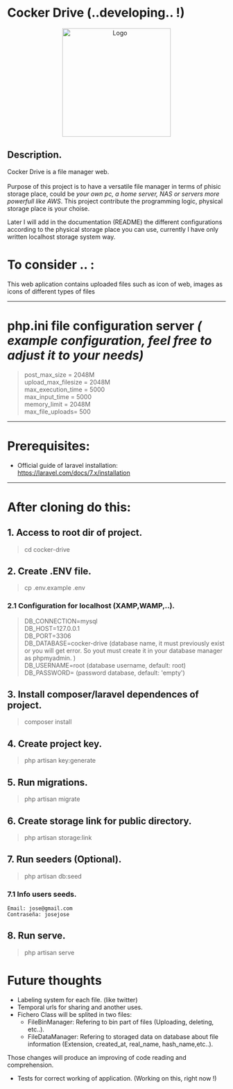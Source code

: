 # Cocker Drive (..developing.. !)

<p align="center">
    <img src="https://i.ibb.co/G7cBHw0/cocker-drive-icon.png" alt="Logo" width="250" height="250">
</p>



## Description.
Cocker Drive is a file manager web. <br><br> Purpose of this project is to have a versatile file manager in terms of phisic storage place, could be *your own pc, a home server, NAS or servers more powerfull like AWS*. This project contribute the  programming logic, physical storage place is your choise.

Later I will add in the documentation (README) the different configurations according to the physical storage place you can use, currently I have only written localhost storage system way.

# To consider .. :

This web aplication contains  uploaded files such as icon of web, images as icons of different types of files

<hr>

# php.ini file configuration server  *( example configuration, feel free to adjust it to your needs)*

> post_max_size = 2048M <br>
upload_max_filesize = 2048M  <br>
max_execution_time = 5000  <br>
max_input_time = 5000  <br>
memory_limit = 2048M  <br>
max_file_uploads= 500 <br>

<hr>

# Prerequisites:

- Official guide of laravel installation: https://laravel.com/docs/7.x/installation

<hr>

# After cloning do this:

## 1. Access to root dir of project.

> cd cocker-drive

## 2. Create .ENV file.

> cp .env.example .env

###  2.1 Configuration for localhost (XAMP,WAMP,..).

> DB_CONNECTION=mysql <br>
DB_HOST=127.0.0.1 <br>
DB_PORT=3306 <br>
DB_DATABASE=cocker-drive (database name, it must previously exist  or you will get error. So yout must create it in your database manager as phpmyadmin. )<br>
DB_USERNAME=root (database username, default: root) <br>
DB_PASSWORD= (password  database, default: 'empty') <br>


## 3. Install composer/laravel dependences of project.

> composer install

## 4. Create project key.

> php artisan key:generate

## 5. Run migrations.

> php artisan migrate

## 6. Create storage link for public directory.

> php artisan storage:link

## 7. Run seeders (Optional).

> php artisan db:seed

### 7.1 Info users seeds.

    Email: jose@gmail.com
    Contraseña: josejose 

## 8. Run serve.

> php artisan serve


# Future thoughts

+ Labeling system for each file. (like twitter)
+ Temporal urls for sharing and another uses.
+ Fichero Class will be splited in two files:
  - FileBinManager: Refering to bin part of files (Uploading, deleting, etc..).
  - FileDataManager: Refering to storaged data on database about file information (Extension, created_at, real_name, hash_name,etc..).

Those changes will produce an improving of code reading and comprehension.

+ Tests for correct working of application. (Working on this, right now !)

